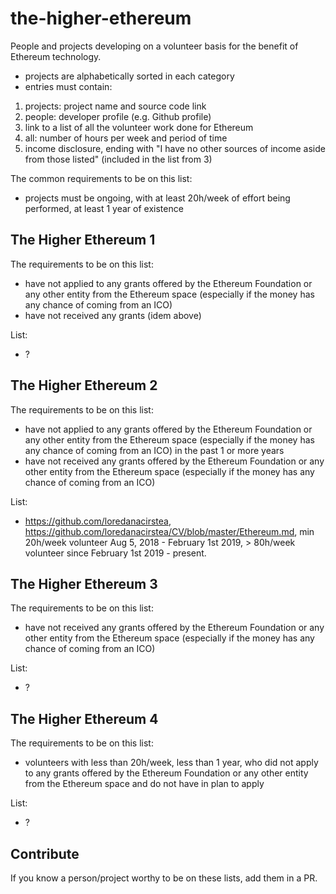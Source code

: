 # the-higher-ethereum
People and projects developing on a volunteer basis for the benefit of Ethereum technology.

- projects are alphabetically sorted in each category
- entries must contain:
1. projects: project name and source code link
2. people: developer profile (e.g. Github profile)
3. link to a list of all the volunteer work done for Ethereum
4. all: number of hours per week and period of time
5. income disclosure, ending with "I have no other sources of income aside from those listed" (included in the list from 3)


The common requirements to be on this list:
- projects must be ongoing, with at least 20h/week of effort being performed, at least 1 year of existence

## The Higher Ethereum 1

The requirements to be on this list:
- have not applied to any grants offered by the Ethereum Foundation or any other entity from the Ethereum space (especially if the money has any chance of coming from an ICO)
- have not received any grants (idem above)

List:

- ?

## The Higher Ethereum 2

The requirements to be on this list:
- have not applied to any grants offered by the Ethereum Foundation or any other entity from the Ethereum space (especially if the money has any chance of coming from an ICO) in the past 1 or more years
- have not received any grants offered by the Ethereum Foundation or any other entity from the Ethereum space (especially if the money has any chance of coming from an ICO)

List:

- https://github.com/loredanacirstea, https://github.com/loredanacirstea/CV/blob/master/Ethereum.md, min 20h/week volunteer Aug 5, 2018 - February 1st 2019, > 80h/week volunteer since February 1st 2019 - present.


## The Higher Ethereum 3

The requirements to be on this list:
- have not received any grants offered by the Ethereum Foundation or any other entity from the Ethereum space (especially if the money has any chance of coming from an ICO)

List:

- ?


## The Higher Ethereum 4

The requirements to be on this list:
- volunteers with less than 20h/week, less than 1 year, who did not apply to any grants offered by the Ethereum Foundation or any other entity from the Ethereum space and do not have in plan to apply

List:

- ?



## Contribute

If you know a person/project worthy to be on these lists, add them in a PR.
